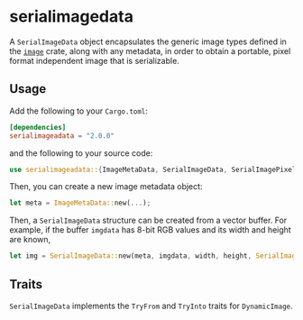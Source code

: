 # serialimagedata
A `SerialImageData` object encapsulates the generic image types defined in the [`image`](https://crates.io/crates/image) crate, along with any metadata, in order to obtain a portable, pixel format independent image that is serializable.

## Usage
Add the following to your `Cargo.toml`:
```toml
[dependencies]
serialimageadata = "2.0.0"
```
and the following to your source code:
```rs
use serialimageadata::{ImageMetaData, SerialImageData, SerialImagePixel, SerialImageStorageTypes};
```

Then, you can create a new image metadata object:
```rs
let meta = ImageMetaData::new(...);
```

Then, a `SerialImageData` structure can be created from a vector buffer. For example, if the buffer `imgdata` has 8-bit RGB values and its width and height are known,
```rs
let img = SerialImageData::new(meta, imgdata, width, height, SerialImagePixel::U8(3)); // Indicate that the data storage is backed by u8 data, with 3 elements per pixel.
```

## Traits
`SerialImageData` implements the `TryFrom` and `TryInto` traits for `DynamicImage`.